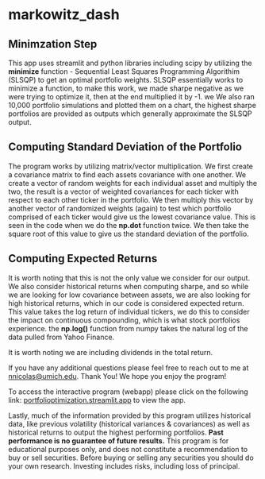 # markowitz_dash
## Minimzation Step
This app uses streamlit and python libraries including scipy by utilizing the **minimize** function - Sequential Least Squares Programming Algorithim (SLSQP) to get an optimal portfolio weights. SLSQP essentially works to minimize a function, to make this work, we made sharpe negative as we were trying to optimize it, then at the end multiplied it by -1. we  We also ran 10,000 portfolio simulations and plotted them on a chart, the highest sharpe portfolios are provided as outputs which generally approximate the SLSQP output.
## Computing Standard Deviation of the Portfolio
The program works by utilizing matrix/vector multiplication. We first create a covariance matrix to find each assets covariance with one another. We create a vector of random weights for each individual asset and multiply the two, the result is a vector of weighted covariances for each ticker with respect to each other ticker in the portfolio. We then multiply this vector by another vector of randomized weights (again) to test which portfolio comprised of each ticker would give us the lowest covariance value. This is seen in the code when we do the **np.dot** function twice. We then take the square root of this value to give us the standard deviation of the portfolio.
## Computing Expected Returns
It is worth noting that this is not the only value we consider for our output. We also consider historical returns when computing sharpe, and so while we are looking for low covariance between assets, we are also looking for high historical returns, which in our code is considered expected return. This value takes the log return of individual tickers, we do this to consider the impact on continuous compounding, which is what stock portfolios experience. the **np.log()** function from numpy takes the natural log of the data pulled from Yahoo Finance.

It is worth noting we are including dividends in the total return.

If you have any additional questions please feel free to reach out to me at nnicolas@umich.edu. Thank You! We hope you enjoy the program!

To access the interactive program (webapp) please click on the following link: [portfolioptimization.streamlit.app](https://portfolioptimizer.streamlit.app/) to view the app.

Lastly, much of the information provided by this program utilizes historical data, like previous volatility (historical variances & covariances) as well as historical returns to output the highest performing portfolios. **Past performance is no guarantee of future results.** This program is for educational purposes only, and does not constitute a recommendation to buy or sell securities. Before buying or selling any securities you should do your own research. Investing includes risks, including loss of principal.

